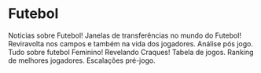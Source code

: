 # Futebol
Noticias sobre Futebol!
Janelas de transferências no mundo do Futebol!
Reviravolta nos campos e também na vida dos jogadores.
Análise pós jogo.
Tudo sobre futebol Feminino!
Revelando Craques!
Tabela de jogos.
Ranking de melhores jogadores.
Escalações pré-jogo.
